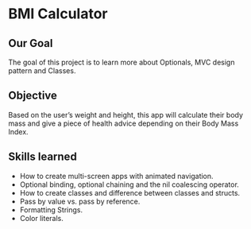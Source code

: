 #  BMI Calculator

## Our Goal

The goal of this project is to learn more about Optionals, MVC design pattern and Classes. 

## Objective

Based on the user’s weight and height, this app will calculate their body mass and give a piece of health advice depending on their Body Mass Index. 

## Skills learned

* How to create multi-screen apps with animated navigation.
* Optional binding, optional chaining and the nil coalescing operator.
* How to create classes and difference between classes and structs. 
* Pass by value vs. pass by reference. 
* Formatting Strings. 
* Color literals.
